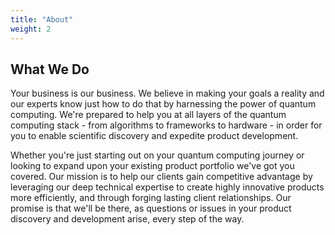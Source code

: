 ```yaml
---
title: "About"
weight: 2
---
```


## What We Do

Your business is our business. We believe in making your goals a reality and our experts know just how to do that by harnessing the power of quantum computing. We're prepared to help you at all layers of the quantum computing stack - from algorithms to frameworks to hardware - in order for you to enable scientific discovery and expedite product development. 

Whether you're just starting out on your quantum computing journey or looking to expand upon your existing product portfolio we've got you covered. Our mission is to help our clients gain competitive advantage by leveraging our deep technical expertise to create highly innovative products more efficiently, and through forging lasting client relationships. Our promise is that we'll be there, as questions or issues in your product discovery and development arise, every step of the way. 
